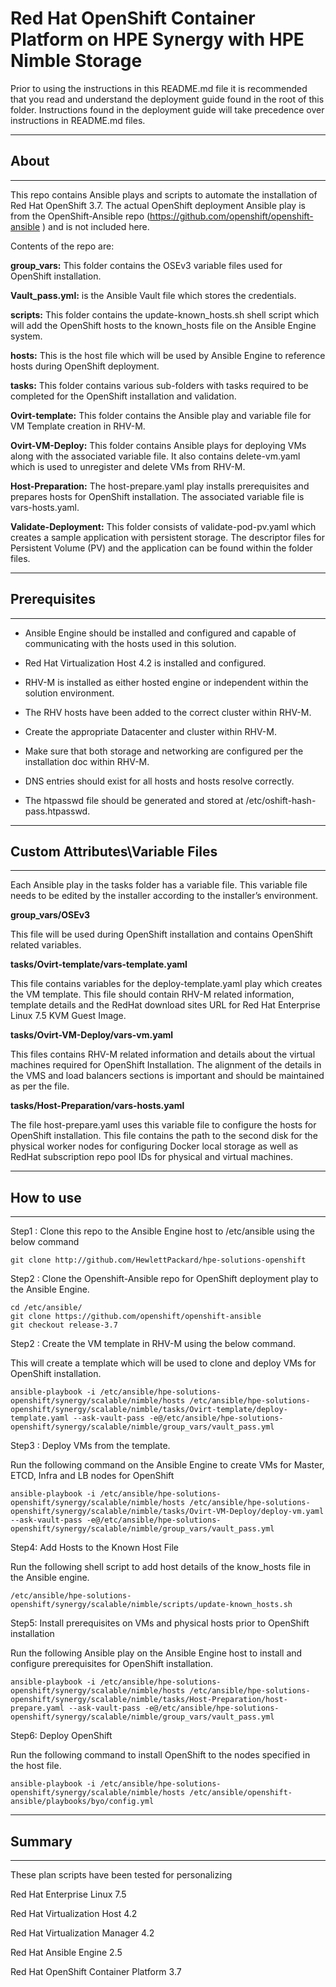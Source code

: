 # Red Hat OpenShift Container Platform on HPE Synergy with HPE Nimble Storage

Prior to using the instructions in this README.md file it is recommended that you read and understand the deployment guide found in the root of this folder. Instructions found in the deployment guide will take precedence over instructions in README.md files.

________________________________________
## About ##
________________________________________

This repo contains Ansible plays and scripts to automate the installation of Red Hat OpenShift 3.7. The actual OpenShift deployment Ansible play is from the OpenShift-Ansible repo (https://github.com/openshift/openshift-ansible ) and is not included here.

Contents of the repo are:

**group_vars:** This folder contains the OSEv3 variable files used for OpenShift installation.

**Vault_pass.yml:** is the Ansible Vault file which stores the credentials.

**scripts:** This folder contains the update-known_hosts.sh shell script which will add the OpenShift hosts to the known_hosts file on the Ansible Engine system.

**hosts:** This is the host file which will be used by Ansible Engine to reference hosts during OpenShift deployment.

**tasks:** This folder contains various sub-folders with tasks required to be completed for the OpenShift installation and validation.

**Ovirt-template:** This folder contains the Ansible play and variable file for VM Template creation in RHV-M.

**Ovirt-VM-Deploy:** This folder contains Ansible plays for deploying VMs along with the associated variable file. It also contains delete-vm.yaml which is used to unregister and delete VMs from RHV-M.

**Host-Preparation:** The host-prepare.yaml play installs prerequisites and prepares hosts for OpenShift installation. The associated variable file is vars-hosts.yaml.

**Validate-Deployment:** This folder consists of validate-pod-pv.yaml which creates a sample application with persistent storage. The descriptor files for Persistent Volume (PV) and the application can be found within the folder files.

 
________________________________________
## Prerequisites ##
________________________________________
 
 - Ansible Engine should be installed and configured and capable of communicating with the hosts used in this solution.
 
 - Red Hat Virtualization Host 4.2 is installed and configured.
 
 - RHV-M is installed as either hosted engine or independent within the solution environment.
 
 - The RHV hosts have been added to the correct cluster within RHV-M.
 
 - Create the appropriate Datacenter and cluster within RHV-M.
 
 - Make sure that both storage and networking are configured per the installation doc within RHV-M.
 
 - DNS entries should exist for all hosts and hosts resolve correctly.
 
 - The htpasswd file should be generated and stored at /etc/oshift-hash-pass.htpasswd.


________________________________________
## Custom Attributes\Variable Files  ##
________________________________________
	
Each Ansible play in the tasks folder has a variable file. This variable file needs to be edited by the installer according to the installer’s environment.

**group_vars/OSEv3**

This file will be used during OpenShift installation and contains OpenShift related variables. 

**tasks/Ovirt-template/vars-template.yaml**

This file contains variables for the deploy-template.yaml play which creates the VM template. This file should contain RHV-M related information, template details and the RedHat download sites URL for Red Hat Enterprise Linux 7.5 KVM Guest Image.

**tasks/Ovirt-VM-Deploy/vars-vm.yaml**

This files contains RHV-M related information and details about the virtual machines required for OpenShift Installation. The alignment of the details in the VMS and load balancers sections is important and should be maintained as per the file.

**tasks/Host-Preparation/vars-hosts.yaml**

The file host-prepare.yaml uses this variable file to configure the hosts for OpenShift installation. This file contains the path to the second disk for the physical worker nodes for configuring Docker local storage as well as RedHat subscription repo pool IDs for physical and virtual machines.

________________________________________
## How to use ##
________________________________________

Step1 : Clone this repo to the Ansible Engine host to /etc/ansible using the below command
```
git clone http://github.com/HewlettPackard/hpe-solutions-openshift
```

Step2 : Clone the Openshift-Ansible repo for OpenShift deployment play to the Ansible Engine.
```
cd /etc/ansible/
git clone https://github.com/openshift/openshift-ansible
git checkout release-3.7
```

Step2 : Create the VM template in RHV-M using the below command. 

This will create a template which will be used to clone and deploy VMs for OpenShift installation.
``` 
ansible-playbook -i /etc/ansible/hpe-solutions-openshift/synergy/scalable/nimble/hosts /etc/ansible/hpe-solutions-openshift/synergy/scalable/nimble/tasks/Ovirt-template/deploy-template.yaml --ask-vault-pass -e@/etc/ansible/hpe-solutions-openshift/synergy/scalable/nimble/group_vars/vault_pass.yml
```

Step3 : Deploy VMs from the template.

Run the following command on the Ansible Engine to create VMs for Master, ETCD, Infra and LB nodes for OpenShift
```
ansible-playbook -i /etc/ansible/hpe-solutions-openshift/synergy/scalable/nimble/hosts /etc/ansible/hpe-solutions-openshift/synergy/scalable/nimble/tasks/Ovirt-VM-Deploy/deploy-vm.yaml --ask-vault-pass -e@/etc/ansible/hpe-solutions-openshift/synergy/scalable/nimble/group_vars/vault_pass.yml
```

Step4: Add Hosts to the Known Host File

Run the following shell script to add host details of the know_hosts file in the Ansible engine. 
```
/etc/ansible/hpe-solutions-openshift/synergy/scalable/nimble/scripts/update-known_hosts.sh
```

Step5: Install prerequisites on VMs and physical hosts prior to OpenShift installation

Run the following Ansible play on the Ansible Engine host to install and configure prerequisites for OpenShift installation.
```
ansible-playbook -i /etc/ansible/hpe-solutions-openshift/synergy/scalable/nimble/hosts /etc/ansible/hpe-solutions-openshift/synergy/scalable/nimble/tasks/Host-Preparation/host-prepare.yaml --ask-vault-pass -e@/etc/ansible/hpe-solutions-openshift/synergy/scalable/nimble/group_vars/vault_pass.yml
```

Step6: Deploy OpenShift

Run the following command to install OpenShift to the nodes specified in the host file.
```
ansible-playbook -i /etc/ansible/hpe-solutions-openshift/synergy/scalable/nimble/hosts /etc/ansible/openshift-ansible/playbooks/byo/config.yml
```
________________________________________
## Summary ##
________________________________________
These plan scripts have been tested for personalizing

Red Hat Enterprise Linux 7.5

Red Hat Virtualization Host 4.2

Red Hat Virtualization Manager 4.2

Red Hat Ansible Engine 2.5

Red Hat OpenShift Container Platform 3.7


